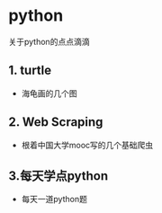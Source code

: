 # python
关于python的点点滴滴
## 1. turtle
   * 海龟画的几个图
## 2. Web Scraping
* 根着中国大学mooc写的几个基础爬虫
## 3.每天学点python
* 每天一道python题
  

